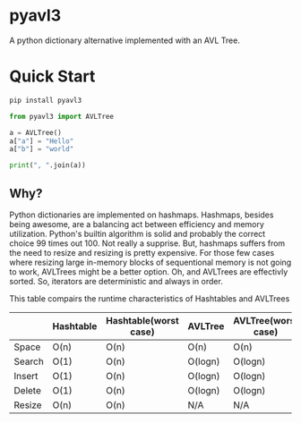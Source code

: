 # pyavl3

A python dictionary alternative implemented with an AVL Tree.

# Quick Start

```bash
pip install pyavl3
```

```python
from pyavl3 import AVLTree

a = AVLTree()
a["a"] = "Hello"
a["b"] = "world"

print(", ".join(a))
```

## Why?

Python dictionaries are implemented on hashmaps. Hashmaps, besides being awesome, are a balancing
act between efficiency and memory utilization. Python's builtin algorithm is solid and probably the
correct choice 99 times out 100. Not really a supprise. But, hashmaps suffers from the need to
resize and resizing is pretty expensive. For those few cases where resizing large in-memory blocks
of sequentional memory is not going to work, AVLTrees might be a better option. Oh, and AVLTrees are
effectivly sorted. So, iterators are deterministic and always in order.

This table compairs the runtime characteristics of Hashtables and AVLTrees

|        	| Hashtable 	| Hashtable(worst case) 	| AVLTree 	| AVLTree(worst case) 	|
|--------	|-----------	|-----------------------	|---------	|---------------------	|
| Space  	| O(n)      	| O(n)                  	| O(n)    	| O(n)                	|
| Search 	| O(1)      	| O(n)                  	| O(logn) 	| O(logn)             	|
| Insert 	| O(1)      	| O(n)                  	| O(logn) 	| O(logn)             	|
| Delete 	| O(1)      	| O(n)                  	| O(logn) 	| O(logn)             	|
| Resize 	| O(n)      	| O(n)                  	| N/A     	| N/A                 	|
